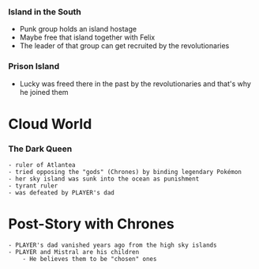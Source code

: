 ### Island in the South

- Punk group holds an island hostage
- Maybe free that island together with Felix
- The leader of that group can get recruited by the revolutionaries

### Prison Island

- Lucky was freed there in the past by the revolutionaries and that's why he joined them



# Cloud World

### The Dark Queen
    - ruler of Atlantea
    - tried opposing the "gods" (Chrones) by binding legendary Pokémon
    - her sky island was sunk into the ocean as punishment
    - tyrant ruler
    - was defeated by PLAYER's dad



# Post-Story with Chrones
    - PLAYER's dad vanished years ago from the high sky islands
    - PLAYER and Mistral are his children
        - He believes them to be "chosen" ones
    
